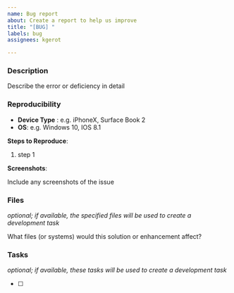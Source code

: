 ```yaml
---
name: Bug report
about: Create a report to help us improve
title: "[BUG] "
labels: bug
assignees: kgerot

---
```


### Description

Describe the error or deficiency in detail

### Reproducibility

- **Device Type** : e.g. iPhoneX, Surface Book 2
- **OS**: e.g. Windows 10, IOS 8.1

**Steps to Reproduce**:
1. step 1

**Screenshots**:

Include any screenshots of the issue

### Files 

*optional; if available, the specified files will be used to create a development task*

What files (or systems) would this solution or enhancement affect?

### Tasks

*optional; if available, these tasks will be used to create a development task*

- [ ]
